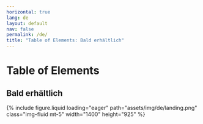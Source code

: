 ```yaml
---
horizontal: true
lang: de
layout: default
nav: false
permalink: /de/
title: "Table of Elements: Bald erhältlich"
---
```


<div class="header-bar">
  <h1>Table of Elements</h1>
  <h2>Bald erhältlich</h2>
</div>

{% include figure.liquid loading="eager" path="assets/img/de/landing.png" class="img-fluid mt-5" width="1400" height="925" %}

